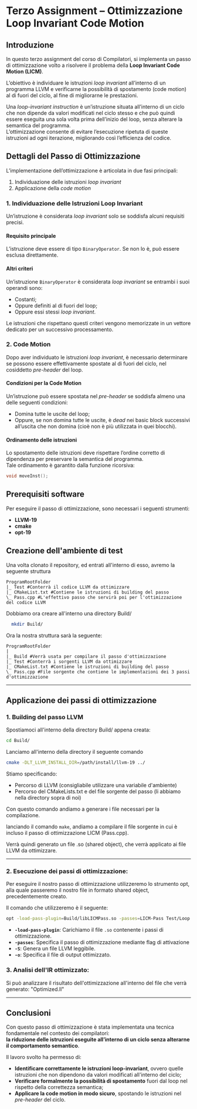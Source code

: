 
# Terzo Assignment – Ottimizzazione Loop Invariant Code Motion

## Introduzione

In questo terzo assignment del corso di Compilatori, si implementa un passo di ottimizzazione volto a risolvere il problema della **Loop Invariant Code Motion (LICM)**.

L’obiettivo è individuare le istruzioni *loop invariant* all’interno di un programma LLVM e verificarne la possibilità di spostamento (code motion) al di fuori del ciclo, al fine di migliorarne le prestazioni.

Una *loop-invariant instruction* è un’istruzione situata all’interno di un ciclo che non dipende da valori modificati nel ciclo stesso e che può quindi essere eseguita una sola volta prima dell’inizio del loop, senza alterare la semantica del programma.  
L’ottimizzazione consente di evitare l’esecuzione ripetuta di queste istruzioni ad ogni iterazione, migliorando così l’efficienza del codice.

## Dettagli del Passo di Ottimizzazione

L’implementazione dell’ottimizzazione è articolata in due fasi principali:

1. Individuazione delle istruzioni *loop invariant*  
2. Applicazione della *code motion*

### 1. Individuazione delle Istruzioni Loop Invariant

Un’istruzione è considerata *loop invariant* solo se soddisfa alcuni requisiti precisi.

#### Requisito principale
L’istruzione deve essere di tipo `BinaryOperator`. Se non lo è, può essere esclusa direttamente.

#### Altri criteri
Un’istruzione `BinaryOperator` è considerata *loop invariant* se entrambi i suoi operandi sono:
- Costanti;
- Oppure definiti al di fuori del loop;
- Oppure essi stessi *loop invariant*.

Le istruzioni che rispettano questi criteri vengono memorizzate in un vettore dedicato per un successivo processamento.

### 2. Code Motion

Dopo aver individuato le istruzioni *loop invariant*, è necessario determinare se possono essere effettivamente spostate al di fuori del ciclo, nel cosiddetto *pre-header* del loop.

#### Condizioni per la Code Motion

Un’istruzione può essere spostata nel *pre-header* se soddisfa almeno una delle seguenti condizioni:
- Domina tutte le uscite del loop;
- Oppure, se non domina tutte le uscite, è *dead* nei basic block successivi all’uscita che non domina (cioè non è più utilizzata in quei blocchi).

#### Ordinamento delle istruzioni

Lo spostamento delle istruzioni deve rispettare l’ordine corretto di dipendenza per preservare la semantica del programma.  
Tale ordinamento è garantito dalla funzione ricorsiva:

```cpp
void moveInst();
```
## Prerequisiti software

Per eseguire il passo di ottimizzazione, sono necessari i seguenti strumenti:
- **LLVM-19**
- **cmake**
- **opt-19**

## Creazione dell'ambiente di test

Una volta clonato il repository, ed entrati all'interno di esso, avremo la seguente struttura

    ProgramRootFolder
    |_ Test #Conterrà il codice LLVM da ottimizzare
    |_ CMakeList.txt #Contiene le istruzioni di building del passo
    \_ Pass.cpp #L'effettivo passo che servirà poi per l'ottimizzazione del codice LLVM

Dobbiamo ora creare all'interno una directory Build/
```bash
  mkdir Build/
```
Ora la nostra struttura sarà la seguente:

    ProgramRootFolder
    |
    |_ Build #Verrà usata per compilare il passo d'ottimizzazione
    |_ Test #Conterrà i sorgenti LLVM da ottimizzare
    |_ CMakeList.txt #Contiene le istruzioni di building del passo
    \_ Pass.cpp #File sorgente che contiene le implementazioni dei 3 passi d'ottimizzazione
---

## Applicazione dei passi di ottimizzazione
### 1. **Building del passo LLVM**

Spostiamoci all'interno della directory Build/ appena creata:

```bash
cd Build/
```
 Lanciamo all'interno della directory il seguente comando
    
```bash
cmake -DLT_LLVM_INSTALL_DIR=/path/install/llvm-19 ../
```
Stiamo specificando:
- Percorso di LLVM (consigliabile utilizzare una variabile d'ambiente)
- Percorso del CMakeLists.txt e del file sorgente del passo (li abbiamo nella directory sopra di noi)

Con questo comando andiamo a generare i file necessari per la compilazione.

lanciando il comando ```make```, andiamo a compilare il file sorgente in cui è incluso il passo di ottimizzazione LICM (Pass.cpp).

Verrà quindi generato un file .so (shared object), che verrà applicato ai file LLVM da ottimizzare.

---
    
### 2. **Esecuzione dei passi di ottimizzazione:**

Per eseguire il nostro passo di ottimizzazione utilizzeremo lo strumento opt, alla quale passeremo il nostro file in formato shared object, precedentemente creato.

Il comando che utilizzeremo è il seguente:

```bash
opt -load-pass-plugin=Build/libLICMPass.so -passes=LICM-Pass Test/Loop.m2r. ll -So Optimized.ll
```
- **`-load-pass-plugin`**: Carichiamo il file `.so` contenente i passi di ottimizzazione.
- **`-passes`**: Specifica il passo di ottimizzazione mediante flag di attivazione
- **`-S`**: Genera un file LLVM leggibile.
- **`-o`**: Specifica il file di output ottimizzato.

### 3. **Analisi dell'IR ottimizzato:**

Si può analizzare il risultato dell'ottimizzazione all'interno del file che verrà generato: "Optimized.ll"

---

## Conclusioni

Con questo passo di ottimizzazione è stata implementata una tecnica fondamentale nel contesto dei compilatori:  
**la riduzione delle istruzioni eseguite all’interno di un ciclo senza alterarne il comportamento semantico**.

Il lavoro svolto ha permesso di:

- **Identificare correttamente le istruzioni loop-invariant**, ovvero quelle istruzioni che non dipendono da valori modificati all'interno del ciclo;
- **Verificare formalmente la possibilità di spostamento** fuori dal loop nel rispetto della correttezza semantica;
- **Applicare la code motion in modo sicuro**, spostando le istruzioni nel *pre-header* del ciclo.
